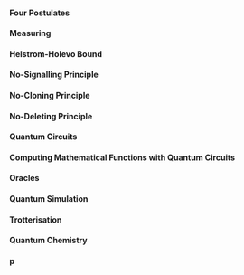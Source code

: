 
#### Four Postulates

#### Measuring

#### Helstrom-Holevo Bound

#### No-Signalling Principle

#### No-Cloning Principle

#### No-Deleting Principle

#### Quantum Circuits

#### Computing Mathematical Functions with Quantum Circuits


#### Oracles

#### Quantum Simulation

#### Trotterisation

#### Quantum Chemistry

#### p